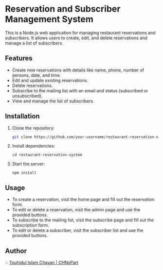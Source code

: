 
# Reservation and Subscriber Management System

This is a Node.js web application for managing restaurant reservations and subscribers. It allows users to create, edit, and delete reservations and manage a list of subscribers.

## Features

- Create new reservations with details like name, phone, number of persons, date, and time.
- Edit and update existing reservations.
- Delete reservations.
- Subscribe to the mailing list with an email and status (subscribed or unsubscribed).
- View and manage the list of subscribers.

## Installation

1. Clone the repository:

   ```bash
   git clone https://github.com/your-username/restaurant-reservation-system.git
   ```
2. Install dependencies:

   ```
   cd restaurant-reservation-system
   ```
3. Start the server:

   ```
   npm install
   ```
## Usage

* To create a reservation, visit the home page and fill out the reservation form.
* To edit or delete a reservation, visit the admin page and use the provided buttons.
* To subscribe to the mailing list, visit the subscribe page and fill out the subscription form.
* To edit or delete a subscriber, visit the subscriber list and use the provided buttons.

## Author

💡  [Touhidul Islam Chayan | CHNsPart](https://github.com/chnspart)
